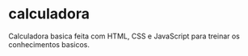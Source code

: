 # calculadora

Calculadora basica feita com HTML, CSS e JavaScript para treinar os conhecimentos basicos.
